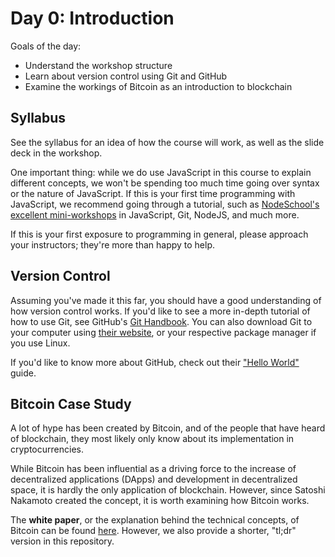 # Day 0: Introduction

Goals of the day:
 - Understand the workshop structure
 - Learn about version control using Git and GitHub
 - Examine the workings of Bitcoin as an introduction to blockchain

## Syllabus

See the syllabus for an idea of how the course will work, as well as the slide deck in the workshop.

One important thing: while we do use JavaScript in this course to explain different concepts, we won't be spending too much time going over syntax or the nature of JavaScript. If this is your first time programming with JavaScript, we recommend going through a tutorial, such as [NodeSchool's excellent mini-workshops](https://nodeschool.io/#workshopper-list) in JavaScript, Git, NodeJS, and much more. 

If this is your first exposure to programming in general, please approach your instructors; they're more than happy to help.

## Version Control

Assuming you've made it this far, you should have a good understanding of how version control works. If you'd like to see a more in-depth tutorial of how to use Git, see GitHub's [Git Handbook](https://guides.github.com/introduction/git-handbook/). You can also download Git to your computer using [their website](https://git-scm.com/downloads), or your respective package manager if you use Linux.

If you'd like to know more about GitHub, check out their ["Hello World"](https://guides.github.com/activities/hello-world/) guide.

## Bitcoin Case Study

A lot of hype has been created by Bitcoin, and of the people that have heard of blockchain, they most likely only know about its implementation in cryptocurrencies.

While Bitcoin has been influential as a driving force to the increase of decentralized applications (DApps) and development in decentralized space, it is hardly the only application of blockchain. However, since Satoshi Nakamoto created the concept, it is worth examining how Bitcoin works.

The **white paper**, or the explanation behind the technical concepts, of Bitcoin can be found [here](https://bitcoin.org/bitcoin.pdf). However, we also provide a shorter, "tl;dr" version in this repository.

